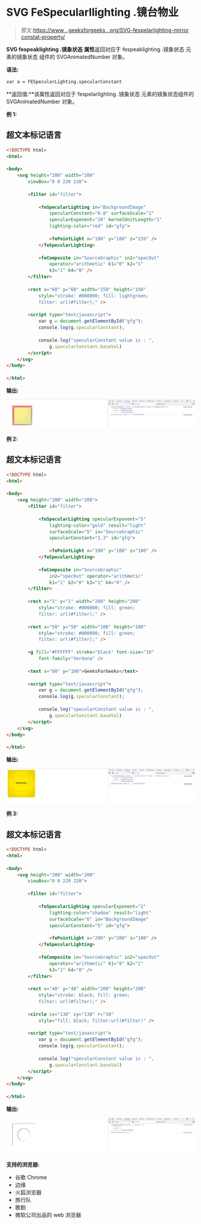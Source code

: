 # SVG FeSpecularllighting .镜台物业

> 原文:[https://www . geeksforgeeks . org/SVG-fespelarlighting-mirror constat-property/](https://www.geeksforgeeks.org/svg-fespecularlighting-specularconstant-property/)

**SVG fespeaklighting .镜象状态** **属性**返回对应于 fespeaklighting .镜象状态  元素的镜象状态  组件的 SVGAnimatedNumber 对象。

**语法:**

```html
var a = FESpecularLighting.specularConstant
```

**返回值:**该属性返回对应于 fespelarlighting .镜象状态  元素的镜象状态组件的 SVGAnimatedNumber 对象。

**例 1:**

## 超文本标记语言

```html
<!DOCTYPE html>
<html>

<body>
    <svg height="200" width="200" 
        viewBox="0 0 220 220">

        <filter id="filter">

            <feSpecularLighting in="BackgroundImage" 
                specularConstant="0.8" surfaceScale="1"
                specularExponent="20" kernelUnitLength="1" 
                lighting-color="red" id="gfg">

                <fePointLight x="100" y="100" z="220" />
            </feSpecularLighting>

            <feComposite in="SourceGraphic" in2="specOut"
                operator="arithmetic" k1="0" k2="1" 
                k3="1" k4="0" />
        </filter>

        <rect x="60" y="60" width="150" height="150" 
            style="stroke: #000000; fill: lightgreen; 
            filter: url(#filter);" />

        <script type="text/javascript">
            var g = document.getElementById("gfg");
            console.log(g.specularConstant);

            console.log("specularConstant value is : ",
                g.specularConstant.baseVal)
        </script>
    </svg>
</body>

</html>
```

**输出:**

![](img/b5b87ade7c4bd99759143f31036b90f0.png)

**例 2:**

## 超文本标记语言

```html
<!DOCTYPE html>
<html>

<body>
    <svg height="200" width="200">
        <filter id="filter">

            <feSpecularLighting specularExponent="5" 
                lighting-color="gold" result="light" 
                surfaceScale="5" in="SourceGraphic" 
                specularConstant="1.3" id="gfg">

                <fePointLight x="100" y="100" z="100" />
            </feSpecularLighting>

            <feComposite in="SourceGraphic" 
                in2="specOut" operator="arithmetic" 
                k1="1" k2="0" k3="1" k4="0" />
        </filter>

        <rect x="1" y="1" width="200" height="200" 
            style="stroke: #000000; fill: green; 
            filter: url(#filter);" />

        <rect x="50" y="50" width="100" height="100" 
            style="stroke: #000000; fill: green; 
            filter: url(#filter);" />

        <g fill="#FFFFFF" stroke="black" font-size="10" 
            font-family="Verdana" />

        <text x="60" y="100">GeeksForGeeks</text>

        <script type="text/javascript">
            var g = document.getElementById("gfg");
            console.log(g.specularConstant);

            console.log("specularConstant value is : ", 
                g.specularConstant.baseVal)
        </script>
    </svg>
</body>

</html>
```

**输出:**

![](img/eadabbeaee68da6483f338e5d07adce7.png)

**例 3:**

## 超文本标记语言

```html
<!DOCTYPE html>
<html>

<body>
    <svg height="200" width="200" 
        viewBox="0 0 220 220">

        <filter id="filter">

            <feSpecularLighting specularExponent="2" 
                lighting-color="shadow" result="light" 
                surfaceScale="6" in="BackgroundImage" 
                specularConstant="5" id="gfg">

                <fePointLight x="200" y="200" z="100" />
            </feSpecularLighting>

            <feComposite in="SourceGraphic" in2="specOut"
                operator="arithmetic" k1="0" k2="1" 
                k3="1" k4="0" />
        </filter>

        <rect x="40" y="40" width="200" height="200" 
            style="stroke: black; fill: green; 
            filter: url(#filter);" />

        <circle cx="130" cy="130" r="50" 
            style="fill: black; filter:url(#filter)" />

        <script type="text/javascript">
            var g = document.getElementById("gfg");
            console.log(g.specularConstant);

            console.log("specularConstant value is : ", 
                g.specularConstant.baseVal)
        </script>
    </svg>
</body>

</html>
```

**输出:**

![](img/d08506e40988cdc3d7873cbaa25cc6fc.png)

**支持的浏览器:**

*   谷歌 Chrome
*   边缘
*   火狐浏览器
*   旅行队
*   歌剧
*   微软公司出品的 web 浏览器